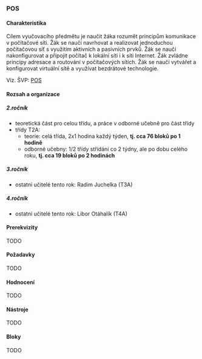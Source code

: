 ### POS

#### Charakteristika
Cílem vyučovacího předmětu je naučit žáka rozumět principům komunikace v počítačové síti. Žák se naučí navrhovat a realizovat jednoduchou počítačovou síť s využitím aktivních a pasivních prvků. Žák se naučí nakonfigurovat a připojit počítač k lokální síti i k síti Internet. Žák zvládne principy adresace a routování v počítačových sítích. Žák se naučí vytvářet a konfigurovat virtuální sítě a využívat bezdrátové technologie.

Viz. ŠVP: [POS](svp-temata.md)

#### Rozsah a organizace

##### 2.ročník
- teoretická část pro celou třídu, a práce v odborné učebně pro část třídy
- třídy T2A:
  - teorie: celá třída, 2x1 hodina každý týden, **tj. cca 76 bloků po 1 hodině**
  - odborné učebny: 1/2 třídy střídání co 2 týdny, ale po dobu celého roku, **tj. cca 19 bloků po 2 hodinách**

##### 3.ročník

- ostatní učitelé tento rok: Radim Juchelka (T3A)

##### 4.ročník

- ostatní učitelé tento rok: Libor Otáhalík (T4A)

#### Prerekvizity

TODO

#### Požadavky

TODO

#### Hodnocení

TODO

#### Nástroje

TODO

#### Bloky

TODO